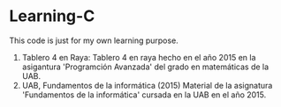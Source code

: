 # Learning-C
This code is just for my own learning purpose.

1. Tablero 4 en Raya:
   Tablero 4 en raya hecho en el año 2015 en la asigantura 'Programción Avanzada' del grado en matemáticas de la UAB.
2. UAB, Fundamentos de la informática (2015)
    Material de la asignatura 'Fundamentos de la informática' cursada en la UAB en el año 2015.

